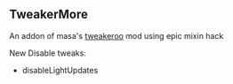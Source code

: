 ## TweakerMore

An addon of masa's [tweakeroo](https://github.com/maruohon/tweakeroo) mod using epic mixin hack

New Disable tweaks:

- disableLightUpdates
